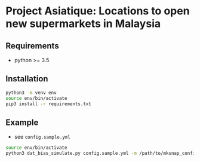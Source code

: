 Project Asiatique: Locations to open new supermarkets in Malaysia
======

Requirements
-----

- python >= 3.5


Installation
-----

```bash
python3 -m venv env
source env/bin/activate
pip3 install -r requirements.txt
```

Example
----

- see `config.sample.yml`

```bash
source env/bin/activate
python3 dat_bias_simulate.py config.sample.yml -m /path/to/mksnap_config
```

